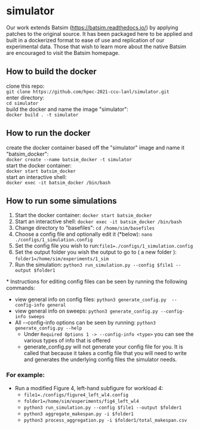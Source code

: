 # simulator
Our work extends Batsim (https://batsim.readthedocs.io/) by applying patches to the original source. It has been packaged here to be applied and built in a dockerized format to ease of use and replication of our experimental data.  Those that wish to learn more about the native Batsim are encouraged to visit the Batsim homepage.

## How to build the docker
clone this repo:<br/>
```git clone https://github.com/hpec-2021-ccu-lanl/simulator.git``` <br/>
enter directory:<br/>
```cd simulator```<br/>
build the docker and name the image "simulator": <br/>
```docker build . -t simulator```<br/>

## How to run the docker

create the docker container based off the "simulator" image and name it "batsim_docker":<br/>
```docker create --name batsim_docker -t simulator```<br/>
start the docker container: <br/>
```docker start batsim_docker```<br/>
start an interactive shell:<br/>
```docker exec -it batsim_docker /bin/bash```

## How to run some simulations

1.  Start the docker container: `docker start batsim_docker`
2.  Start an interactive shell: `docker exec -it batsim_docker /bin/bash`
3.  Change directory to "basefiles": `cd /home/sim/basefiles`
4.  Choose a config file and optionally edit it (*below): `nano ./configs/1_simulation.config`
5.  Set the config file you wish to run:`file1=./configs/1_simulation.config`
6.  Set the output folder you wish the output to go to ( a new folder ): `folder1=/home/sim/experiments/1_sim`
5.  Run the simulation: `python3 run_simulation.py --config $file1 --output $folder1`

\* Instructions for editing config files can be seen by running the following commands:
 - view general info on config files: `python3 generate_config.py  --config-info general`
 - view general info on sweeps: `python3 generate_config.py --config-info sweeps`
 - All --config-info options can be seen by running: `python3 generate_config.py --help`
    - Under `Required Options 1 -> --config-info <type>` you can see the various types of info that is offered
    - generate_config.py will not generate your config file for you.  It is called that because it takes a config file that you will need to write and generates the underlying config files the simulator needs.

### For example:
  - Run a modified Figure 4, left-hand subfigure for workload 4:
    - `file1=./configs/figure4_left_wl4.config`
    - `folder1=/home/sim/experiments/fig4_left_wl4`
    - `python3 run_simulation.py --config $file1 --output $folder1`
    - `python3 aggregate_makespan.py -i $folder1`
    - `python3 process_aggregation.py -i $folder1/total_makespan.csv`

